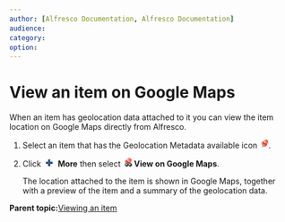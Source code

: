 ```yaml
---
author: [Alfresco Documentation, Alfresco Documentation]
audience: 
category: 
option: 
---
```


# View an item on Google Maps

When an item has geolocation data attached to it you can view the item location on Google Maps directly from Alfresco.

1.  Select an item that has the Geolocation Metadata available icon ![Geolocation metadata icon](../images/geographic-icon.png).

2.  Click ![Add Event icon](../images/AddEvent_icon.png) **More** then select ![Geolocation metadata icon](../images/document-view-googlemaps-icon.png) **View on Google Maps**.

    The location attached to the item is shown in Google Maps, together with a preview of the item and a summary of the geolocation data.


**Parent topic:**[Viewing an item](../tasks/library-item-view.md)

